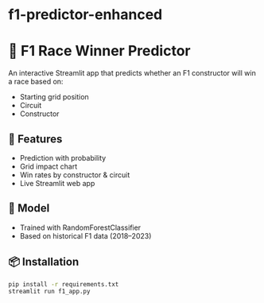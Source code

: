 # f1-predictor-enhanced
# 🏁 F1 Race Winner Predictor

An interactive Streamlit app that predicts whether an F1 constructor will win a race based on:
- Starting grid position
- Circuit
- Constructor

## 🚀 Features

- Prediction with probability
- Grid impact chart
- Win rates by constructor & circuit
- Live Streamlit web app

## 🧠 Model

- Trained with RandomForestClassifier
- Based on historical F1 data (2018–2023)

## 📦 Installation

```bash
pip install -r requirements.txt
streamlit run f1_app.py
